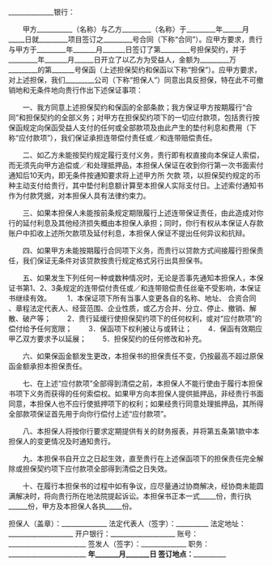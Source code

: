 
 


______________银行：


　　甲方___________（名称）与乙方_________（名称）于_________年______月_____日就_________项目签订之_________号合同（下称“合同”）。应甲方要求，贵行与甲方于_________年_______月_______日签订了第_________号担保契约，并于_________年_______月______日开立了以乙方为受益人，金额为_________万_________的第_______号保函（上述担保契约和保函以下称“担保”）。应甲方要求，对上述担保，我们_________公司（下称“担保人”）同意出具反担保，特在此不可撤销地和无条件地向贵行作出下述保证事项：


　　一、我方同意上述担保契约和保函的全部条款；我方保证甲方按期履行“合同”和担保契约的全部义务；对甲方在担保契约项下的一切应付款项，包括贵行按保函规定向保函受益人支付的任何或全部款项及由此产生的垫付利息和费用（下称“应付款项”），我们保证承担连带偿付责任或／和连带赔偿责任。


　　二、如乙方未能按契约规定履行支付义务，贵行即有权直接向本保证人索偿，而无须先向甲方追偿或／和处理抵押品，本担保人保证在收到你行第一次书面索付通知后10天内，即无条件按通知要求将上述甲方所
欠款
项，以担保契约规定的币种主动支付给贵行，其中垫付利息额计算至本担保人实际支付日。上述索付通知书作为付款凭据，对本担保人具有法律约束力。


　　三、如果本担保人未能按前条规定期限履行上述连带保证责任，由此造成对你行的延付利息及其他经济损失概由本担保人承担；同时，你行有权从本保证人存款账户中扣收上述所欠款项及延付利息，本担保人保证不提出任何异议和抗辩。


　　四、如果甲方未能按期履行合同项下义务，而贵行以贷款方式间接履行担保责任，我们保证无条件对该贷款按贵行规定格式另行出具担保书。


　　五、如果发生下列任何一种或数种情况时，无论是否事先通知本担保人，本保证书第1、2、3条规定的连带偿付责任或／和连带赔偿责任丝毫不受影响，本保证书继续有效。
　　1．本保证项下所有当事人变更各自的名称、地址、
合资合同
、章程法定代表人、经营范围、企业性质，或乙方合并、分立、停止、撤销、解散、破产等；
　　2．贵行延缓行使担保契约项下的任何权利，或对“应付款项”的偿付给予任何宽限；
　　3．保函项下权利被让与或转让；
　　4．保函有效期应甲乙双方要求予以延展；
　　5．担保契约的任何修改和补充。


　　六、如果保函金额发生更改，本担保书的担保责任不变，仍按最高不超过原保函金额承担本担保责任。


　　七、在上述“应付款项”全部得到清偿之前，本担保人不能行使由于履行本担保书项下义务而获得的任何索偿权。如果甲方向本担保人提供抵押品，非经贵行书面同意，本担保人也不应行使抵押项下的权利；如果经贵行同意处理抵押品，其所得全部款项保证首先用于向你行偿付上述“应付款项”。


　　八、本担保人将按你行要求定期提供有关的财务报表，并将第五条第1款中本担保人的变更情况及时通知贵行。


　　九、本担保书自开立之日起生效，直至贵行在上述保函项下的担保责任完全解除或担保契约项下应付款项全部得到清偿之日失效。


　　十、在履行本担保书的过程中如有争议，应尽量通过协商解决，经协商未能圆满解决时，将向贵行所在地法院提起诉讼。本担保书正本一式_____份，贵行执______份，甲方及本担保人各执_____份。


 


担保人（盖章）：______________
法定代表人（签字）：__________
法定地址：____________________
开户银行：____________________
账号：________________________
签发人（签字）：______________
职务：________________________
__________年_______月_______日
签订地点：____________________
 


 

 
 
 
 
 
  


  
 

  


  


  
 
 
 
 

